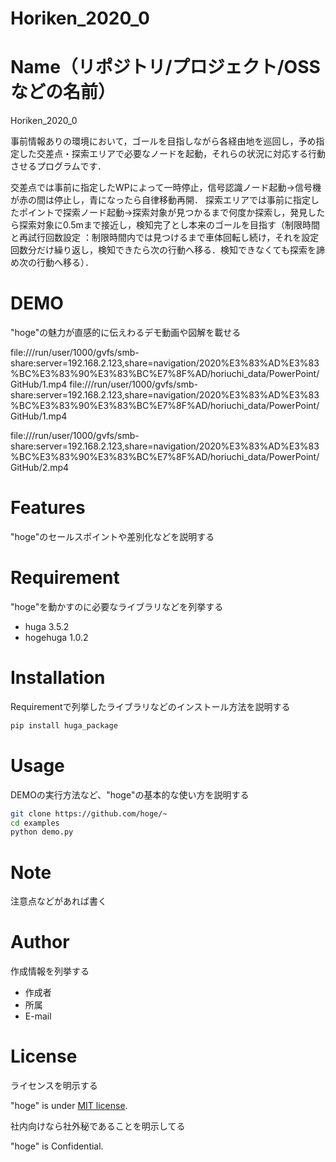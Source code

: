




# Horiken_2020_0

# Name（リポジトリ/プロジェクト/OSSなどの名前）
 
Horiken_2020_0
 
事前情報ありの環境において，ゴールを目指しながら各経由地を巡回し，予め指定した交差点・探索エリアで必要なノードを起動，それらの状況に対応する行動させるプログラムです．

交差点では事前に指定したWPによって一時停止，信号認識ノード起動→信号機が赤の間は停止し，青になったら自律移動再開．
探索エリアでは事前に指定したポイントで探索ノード起動→探索対象が見つかるまで何度か探索し，発見したら探索対象に0.5mまで接近し，検知完了とし本来のゴールを目指す（制限時間と再試行回数設定 ：制限時間内では見つけるまで車体回転し続け，それを設定回数分だけ繰り返し，検知できたら次の行動へ移る．検知できなくても探索を諦め次の行動へ移る）．
 
# DEMO
 
"hoge"の魅力が直感的に伝えわるデモ動画や図解を載せる

file:///run/user/1000/gvfs/smb-share:server=192.168.2.123,share=navigation/2020%E3%83%AD%E3%83%BC%E3%83%90%E3%83%BC%E7%8F%AD/horiuchi_data/PowerPoint/GitHub/1.mp4
file:///run/user/1000/gvfs/smb-share:server=192.168.2.123,share=navigation/2020%E3%83%AD%E3%83%BC%E3%83%90%E3%83%BC%E7%8F%AD/horiuchi_data/PowerPoint/GitHub/1.mp4

file:///run/user/1000/gvfs/smb-share:server=192.168.2.123,share=navigation/2020%E3%83%AD%E3%83%BC%E3%83%90%E3%83%BC%E7%8F%AD/horiuchi_data/PowerPoint/GitHub/2.mp4



# Features



 
"hoge"のセールスポイントや差別化などを説明する
 
# Requirement
 
"hoge"を動かすのに必要なライブラリなどを列挙する
 
* huga 3.5.2
* hogehuga 1.0.2
 
# Installation
 
Requirementで列挙したライブラリなどのインストール方法を説明する
 
```bash
pip install huga_package
```
 
# Usage
 
DEMOの実行方法など、"hoge"の基本的な使い方を説明する
 
```bash
git clone https://github.com/hoge/~
cd examples
python demo.py
```
 
# Note
 
注意点などがあれば書く
 
# Author
 
作成情報を列挙する
 
* 作成者
* 所属
* E-mail
 
# License
ライセンスを明示する
 
"hoge" is under [MIT license](https://en.wikipedia.org/wiki/MIT_License).
 
社内向けなら社外秘であることを明示してる
 
"hoge" is Confidential.
